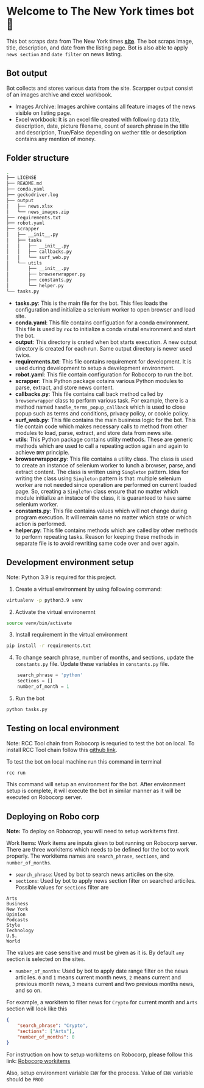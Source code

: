 
# Welcome to The New York times bot 👋
This bot scraps data from The New York times **[site](http://www.nytimes.com/)**. The bot scraps image, title, description, and date from the listing page. Bot is also able to apply `news section` and `date filter` on news listing.

## Bot output
Bot collects and stores various data from the site. Scarpper output consist of an images archive and excel workbook.
- Images Archive: Images archive contains all feature images of the news visible on listing page.
- Excel workbook: It is an excel file created with following data title, description, date, picture filename, count of search phrase in the title and description, True/False depending on wether title or description contains any mention of money.


## Folder structure
```bash
.
├── LICENSE
├── README.md
├── conda.yaml
├── geckodriver.log
├── output
│   ├── news.xlsx
│   └── news_images.zip
├── requirements.txt
├── robot.yaml
├── scrapper
│   ├── __init__.py
│   ├── tasks
│   │   ├── __init__.py
│   │   ├── callbacks.py
│   │   └── surf_web.py
│   └── utils
│       ├── __init__.py
│       ├── browserwrapper.py
│       ├── constants.py
│       └── helper.py
└── tasks.py
```
- **tasks.py**: This is the main file for the bot. This files loads the configuration and initialize a selenium worker to open browser and load site.
- **conda.yaml**: This file contains configuation for a conda environment. This file is used by **`rcc`** to initialize a conda virutal environment and start the bot.
- **output**: This directory is crated when bot starts execution. A new output directory is created for each run. Same output directory is newer used twice. 
- **requirements.txt**: This file contains requirement for development. It is used during development to setup a development environment.
- **robot.yaml**: This file contain configuration for Robocorp to run the bot.
- **scrapper**: This Python package cotains various Python modules to parse, extract, and store news content.
- **callbacks.py**: This file contains call back method called by `browserwrapper` class to perform various task. For example, there is a method named `handle_terms_popup_callback` which is used to close popup such as terms and conditions, privacy policy, or cookie policy.
- **surf_web.py**: This file contains the main business logic for the bot. This file contain code which makes necessary calls to method from other modules to load, parse, extract, and store data from news site.
- **utils**: This Python package contains utility methods. These are generic methods which are used to call a repeating action again and again to achieve **`DRY`** principle.
- **browserwrapper.py**: This file contains a utility class. The class is used to create an instance of selenium worker to lunch a browser, parse, and extract content. The class is written using `Singleton` pattern. Idea for writing the class using `Singleton` pattern is that: multiple selenium worker are not needed since operation are performed on current loaded page. So, creating a `SingleTon` class ensure that no matter which module initialize an instace of the class, it is guaranteed to have same selenium worker.
- **constants.py**: This file contains values which will not change during program execution. It will remain same no matter which state or which action is performed.
- **helper.py**: This file contains methods which are called by other methods to perform repeating tasks. Reason for keeping these methods in separate file is to avoid rewriting same code over and over again.

## Development environment setup

Note: Python 3.9 is required for this project.


1. Create a virtual environment by using following command:
```bash
virtualenv -p python3.9 venv
```
2. Activate the virtual environemnt
```bash
source venv/bin/activate
```
3. Install requirement in the virtual environment
```bash
pip install -r requirements.txt
```
4. To change search phrase, number of months, and sections, update the `constants.py` file. Update these variables in `constants.py` file.
```Python
    search_phrase = 'python'
    sections = []
    number_of_month = 1
```
5. Run the bot
```bash
python tasks.py
```

## Testing on local environment

Note:
RCC Tool chain from Robocorp is requried to test the bot on local. To install RCC Tool chain follow this [github link](https://github.com/robocorp/rcc).

To test the bot on local machine run this command in terminal
```bash
rcc run
```
This command will setup an environment for the bot. After environment setup is complete, it will execute the bot in similar manner as it will be executed on Robocorp server.

## Deploying on Robo corp

**Note:**
To deploy on Robocrop, you will need to setup workitems first.

Work Items: Work items are inputs given to bot running on Robocorp server. There are three workitems which needs to be defined for the bot to work properly. The workitems names are `search_phrase`, `sections`, and `number_of_months`.

- `search_phrase`: Used by bot to search news articiles on the site.
- `sections`: Used by bot to apply news section filter on searched articiles. Possible values for `sections` filter are 
```
Arts
Business
New York
Opinion
Podcasts
Style
Technology
U.S.
World
```
The values are case sensitive and must be given as it is. By default `any` section is selected on the sites.
- `number_of_months`: Used by bot to apply date range filter on the news articiles. `0` and `1` means current month news, `2` means current and previous month news, `3` means current and two previous months news, and so on.

For example, a workitem to filter news for `Crypto` for current month and `Arts` section will look like this
```JSON
{
    "search_phrase": "Crypto",
    "sections": ["Arts"],
    "number_of_months": 0
}
```

For instruction on how to setup workitems on Robocorp, please follow this link: [Robocorp workitems](https://youtu.be/XczuMYkCvRE)

Also, setup environment variable `ENV` for the process. Value of `ENV` variable should be `PROD`